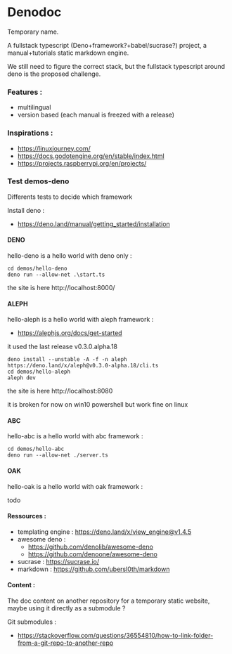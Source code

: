 # Denodoc

Temporary name.

A fullstack typescript (Deno+framework?+babel/sucrase?) project, a manual+tutorials static markdown engine.

We still need to figure the correct stack, but the fullstack typescript around deno is the proposed challenge.

### Features :
* multilingual
* version based (each manual is freezed with a release)

### Inspirations :

* https://linuxjourney.com/
* https://docs.godotengine.org/en/stable/index.html
* https://projects.raspberrypi.org/en/projects/

### Test demos-deno

Differents tests to decide which framework

Install deno : 

* https://deno.land/manual/getting_started/installation

#### DENO

hello-deno is a hello world with deno only :

```
cd demos/hello-deno
deno run --allow-net .\start.ts
```

the site is here
http://localhost:8000/

#### ALEPH

hello-aleph is a hello world with aleph framework :

* https://alephjs.org/docs/get-started

it used the last release v0.3.0.alpha.18

```
deno install --unstable -A -f -n aleph https://deno.land/x/aleph@v0.3.0-alpha.18/cli.ts
cd demos/hello-aleph
aleph dev
```

the site is here
http://localhost:8080

it is broken for now on win10 powershell but work fine on linux


#### ABC

hello-abc is a hello world with abc framework :

```
cd demos/hello-abc
deno run --allow-net ./server.ts
```

#### OAK

hello-oak is a hello world with oak framework :

todo


#### Ressources :

* templating engine : https://deno.land/x/view_engine@v1.4.5
* awesome deno :
    * https://github.com/denolib/awesome-deno
    * https://github.com/denoone/awesome-deno
* sucrase : https://sucrase.io/
* markdown : https://github.com/ubersl0th/markdown

#### Content :

The doc content on another repository for a temporary static website, maybe using it directly as a submodule ?

Git submodules :
* https://stackoverflow.com/questions/36554810/how-to-link-folder-from-a-git-repo-to-another-repo
